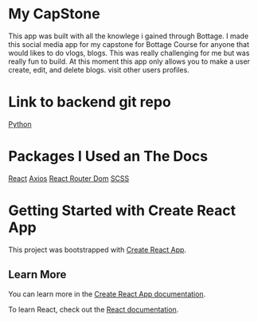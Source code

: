 # My CapStone

This app was built with all the knowlege i gained through Bottage.
I made this social media app for my capstone for Bottage Course for anyone that would likes to do vlogs, blogs.
This was really challenging for me but was really fun to build. At this moment this app only allows you to make a user create, edit, and delete blogs. visit other users profiles.

# Link to backend git repo

[Python](https://github.com/DanGoss4394/my_capStone_backend)

# Packages I Used an The Docs

[React](https://reactjs.org/docs/getting-started.html)
[Axios](https://www.npmjs.com/package/axios)
[React Router Dom](https://reactrouter.com/web/guides/quick-start)
[SCSS](https://sass-lang.com/documentation) <!-- to use scss in react you need to install node-sass -->

# Getting Started with Create React App

This project was bootstrapped with [Create React App](https://github.com/facebook/create-react-app).

## Learn More

You can learn more in the [Create React App documentation](https://facebook.github.io/create-react-app/docs/getting-started).

To learn React, check out the [React documentation](https://reactjs.org/).

